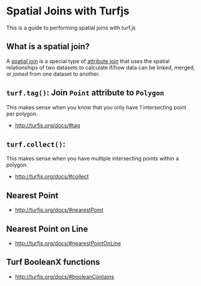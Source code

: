 # Spatial Joins with Turfjs

This is a guide to performing spatial joins with turf.js

## What is a spatial join?


A [spatial join](https://gisgeography.com/spatial-join/) is a special type of [attribute join](https://desktop.arcgis.com/en/arcmap/latest/manage-data/tables/joining-attributes-in-one-table-to-another.htm) that uses the spatial relationships of two datasets to calculate if/how data can be linked, merged, or *joined* from one dataset to another.


## `turf.tag()`: Join `Point` attribute to `Polygon`

This makes sense when you know that you only have 1 intersecting point per polygon. 

* http://turfjs.org/docs/#tag

## `turf.collect()`: 

This makes sense when you have multiple intersecting points within a polygon.

* http://turfjs.org/docs/#collect

## Nearest Point

* http://turfjs.org/docs/#nearestPoint


## Nearest Point on Line

* http://turfjs.org/docs/#nearestPointOnLine

## Turf BooleanX functions

* http://turfjs.org/docs/#booleanContains 